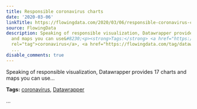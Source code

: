 ```yaml
---
title: Responsible coronavirus charts
date: '2020-03-06'
linkTitle: https://flowingdata.com/2020/03/06/responsible-coronavirus-charts/
source: FlowingData
description: Speaking of responsible visualization, Datawrapper provides 17 charts
  and maps you can use&#8230;<p><strong>Tags:</strong> <a href="https://flowingdata.com/tag/coronavirus/"
  rel="tag">coronavirus</a>, <a href="https://flowingdata.com/tag/datawrapper/" rel="tag">Datawrapper</a></p>
  ...
disable_comments: true
---
```

Speaking of responsible visualization, Datawrapper provides 17 charts and maps you can use&#8230;<p><strong>Tags:</strong> <a href="https://flowingdata.com/tag/coronavirus/" rel="tag">coronavirus</a>, <a href="https://flowingdata.com/tag/datawrapper/" rel="tag">Datawrapper</a></p> ...